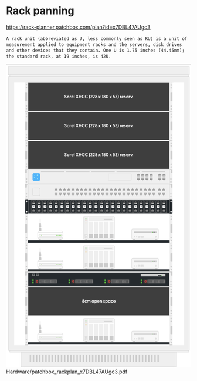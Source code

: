 # Rack panning
https://rack-planner.patchbox.com/plan?id=x7DBL47AUgc3

```
A rack unit (abbreviated as U, less commonly seen as RU) is a unit of measurement applied to equipment racks and the servers, disk drives and other devices that they contain. One U is 1.75 inches (44.45mm); the standard rack, at 19 inches, is 42U.
```
![alt text](image.png)
Hardware/patchbox_rackplan_x7DBL47AUgc3.pdf
